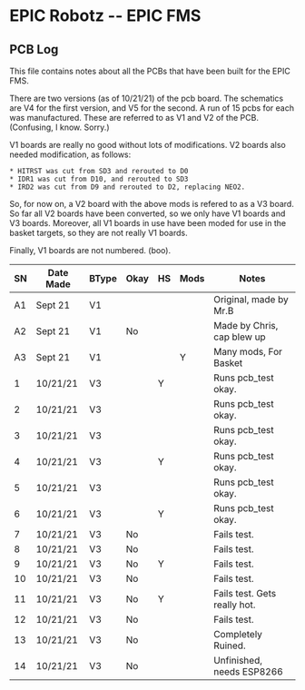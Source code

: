 # EPIC Robotz -- EPIC FMS 
## PCB Log

This file contains notes about all the PCBs that have been built for the EPIC FMS.

There are two versions (as of 10/21/21) of the pcb board.  The schematics are V4 for the
first version, and V5 for the second.  A run of 15 pcbs for each was manufactured.  These
are referred to as V1 and V2 of the PCB.  (Confusing, I know. Sorry.)

V1 boards are really no good without lots of modifications.  V2 boards also needed modification,
as follows:

    * HITRST was cut from SD3 and rerouted to D0
    * IDR1 was cut from D10, and rerouted to SD3
    * IRD2 was cut from D9 and rerouted to D2, replacing NEO2.

So, for now on, a V2 board with the above mods is refered to as a V3 board.  So far all V2 boards have been converted, so we only have V1 boards and V3 boards.  Moreover, all V1 boards in use have been moded for use in the basket targets, so they are not really V1 boards.

Finally, V1 boards are not numbered. (boo).

|SN     | Date Made | BType | Okay |HS |Mods| Notes                      |
|-------|-----------|-------|------|---|----| -------------------------- |
| A1    | Sept 21   | V1    |      |   |    |Original, made by Mr.B      |
| A2    | Sept 21   | V1    |  No  |   |    |Made by Chris, cap blew up  |
| A3    | Sept 21   | V1    |      |   | Y  |Many mods, For Basket       |
| 1     | 10/21/21  | V3    |      | Y |    |Runs pcb_test okay.         |
| 2     | 10/21/21  | V3    |      |   |    |Runs pcb_test okay.         |
| 3     | 10/21/21  | V3    |      |   |    |Runs pcb_test okay.         |
| 4     | 10/21/21  | V3    |      | Y |    |Runs pcb_test okay.         |
| 5     | 10/21/21  | V3    |      |   |    |Runs pcb_test okay.         |
| 6     | 10/21/21  | V3    |      | Y |    |Runs pcb_test okay.         |
| 7     | 10/21/21  | V3    |  No  |   |    |Fails test.                 |
| 8     | 10/21/21  | V3    |  No  |   |    |Fails test.                 |
| 9     | 10/21/21  | V3    |  No  | Y |    |Fails test.                 |
| 10    | 10/21/21  | V3    |  No  |   |    |Fails test.                 |
| 11    | 10/21/21  | V3    |  No  | Y |    |Fails test. Gets really hot.|
| 12    | 10/21/21  | V3    |  No  |   |    |Fails test.                 |
| 13    | 10/21/21  | V3    |  No  |   |    |Completely Ruined.          |
| 14    | 10/21/21  | V3    |  No  |   |    |Unfinished, needs ESP8266   |
